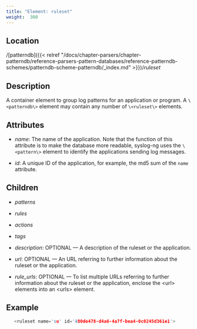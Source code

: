 ```yaml
---
title: "Element: ruleset"
weight:  300
---
```

<!-- DISCLAIMER: This file is based on the syslog-ng Open Source Edition documentation https://github.com/balabit/syslog-ng-ose-guides/commit/2f4a52ee61d1ea9ad27cb4f3168b95408fddfdf2 and is used under the terms of The syslog-ng Open Source Edition Documentation License. The file has been modified by Axoflow. -->


## Location

/[patterndb]({{< relref "/docs/chapter-parsers/chapter-patterndb/reference-parsers-pattern-databases/reference-patterndb-schemes/patterndb-scheme-patterndb/_index.md" >}})/*ruleset*



## Description

A container element to group log patterns for an application or program. A `\<patterndb\>` element may contain any number of `\<ruleset\>` elements.



## Attributes

  - *name*: The name of the application. Note that the function of this attribute is to make the database more readable, syslog-ng uses the `\<pattern\>` element to identify the applications sending log messages.

  - *id*: A unique ID of the application, for example, the md5 sum of the `name` attribute.



## Children

  - *patterns*

  - *rules*

  - *actions*

  - *tags*

  - *description*: OPTIONAL — A description of the ruleset or the application.

  - *url*: OPTIONAL — An URL referring to further information about the ruleset or the application.

  - *rule_urls*: OPTIONAL — To list multiple URLs referring to further information about the ruleset or the application, enclose the \<url\> elements into an \<urls\> element.


## Example

```c
   <ruleset name='su' id='480de478-d4a6-4a7f-bea4-0c0245d361e1'>
```


